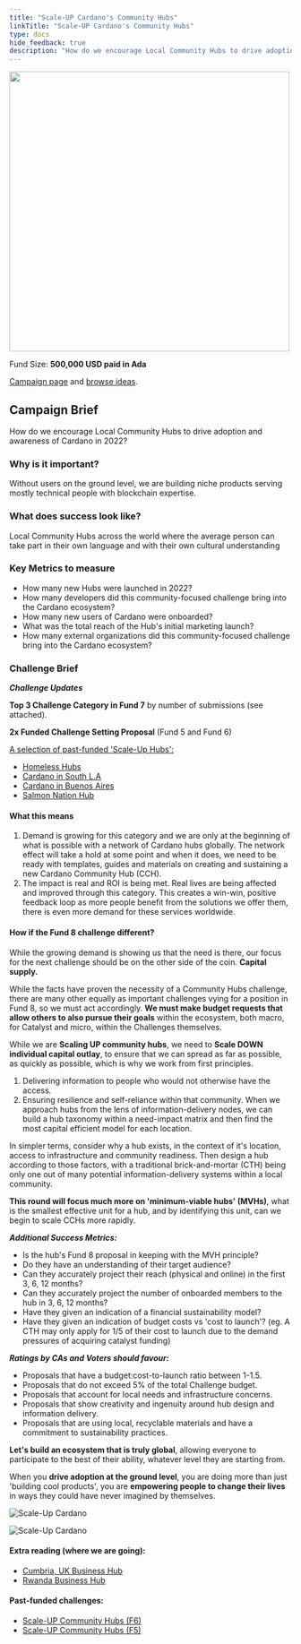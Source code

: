```yaml
---
title: "Scale-UP Cardano's Community Hubs"
linkTitle: "Scale-UP Cardano's Community Hubs"
type: docs
hide_feedback: true
description: "How do we encourage Local Community Hubs to drive adoption and awareness of Cardano in 2022?"
---
```

<img src="https://cardano.ideascale.com/community-library/accounts/93/936143/Public/07-Scale-UP-Cardanos-Community-Hubs-f2a538.png" style="width:500px;height500px">

Fund Size: **500,000 USD paid in Ada**

[Campaign page](https://cardano.ideascale.com/c/idea/381022) and [browse ideas](https://cardano.ideascale.com/c/campaigns/26439/stage/all/ideas/unspecified).

## Campaign Brief

How do we encourage Local Community Hubs to drive adoption and awareness of Cardano in 2022?

### Why is it important?

Without users on the ground level, we are building niche products serving mostly technical people with blockchain expertise.

### What does success look like?

Local Community Hubs across the world where the average person can take part in their own language and with their own cultural understanding

### Key Metrics to measure

- How many new Hubs were launched in 2022?
- How many developers did this community-focused challenge bring into the Cardano ecosystem?
- How many new users of Cardano were onboarded?
- What was the total reach of the Hub's initial marketing launch?
- How many external organizations did this community-focused challenge bring into the Cardano ecosystem?

### Challenge Brief

***Challenge Updates***

**Top 3 Challenge Category in Fund 7** by number of submissions (see attached).

**2x Funded Challenge Setting Proposal** (Fund 5 and Fund 6)

<u>A selection of past-funded 'Scale-Up Hubs':</u>

- [Homeless Hubs](https://cardano.ideascale.com/a/dtd/367891-48088)
- [Cardano in South L.A](https://cardano.ideascale.com/a/dtd/367936-48088)
- [Cardano in Buenos Aires](https://cardano.ideascale.com/a/dtd/367293-48088)
- [Salmon Nation Hub](https://cardano.ideascale.com/a/dtd/368369-48088)

#### What this means

1. Demand is growing for this category and we are only at the beginning of what is possible with a network of Cardano hubs globally. The network effect will take a hold at some point and when it does, we need to be ready with templates, guides and materials on creating and sustaining a new Cardano Community Hub (CCH).
2. The impact is real and ROI is being met. Real lives are being affected and improved through this category. This creates a win-win, positive feedback loop as more people benefit from the solutions we offer them, there is even more demand for these services worldwide.

#### How if the Fund 8 challenge different?

While the growing demand is showing us that the need is there, our focus for the next challenge should be on the other side of the coin. **Capital supply.**

While the facts have proven the necessity of a Community Hubs challenge, there are many other equally as important challenges vying for a position in Fund 8, so we must act accordingly. **We must make budget requests that allow others to also pursue their goals** within the ecosystem, both macro, for Catalyst and micro, within the Challenges themselves.

While we are **Scaling UP community hubs**, we need to **Scale DOWN individual capital outlay**, to ensure that we can spread as far as possible, as quickly as possible, which is why we work from first principles.

1. Delivering information to people who would not otherwise have the access.
2. Ensuring resilience and self-reliance within that community.
When we approach hubs from the lens of information-delivery nodes, we can build a hub taxonomy within a need-impact matrix and then find the most capital efficient model for each location.

In simpler terms, consider why a hub exists, in the context of it's location, access to infrastructure and community readiness. Then design a hub according to those factors, with a traditional brick-and-mortar (CTH) being only one out of many potential information-delivery systems within a local community.

**This round will focus much more on 'minimum-viable hubs' (MVHs)**, what is the smallest effective unit for a hub, and by identifying this unit, can we begin to scale CCHs more rapidly.

***Additional Success Metrics:***

- Is the hub's Fund 8 proposal in keeping with the MVH principle?
- Do they have an understanding of their target audience?
- Can they accurately project their reach (physical and online) in the first 3, 6, 12 months?
- Can they accurately project the number of onboarded members to the hub in 3, 6, 12 months?
- Have they given an indication of a financial sustainability model?
- Have they given an indication of budget costs vs 'cost to launch'? (eg. A CTH may only apply for 1/5 of their cost to launch due to the demand pressures of acquiring catalyst funding)

***Ratings by CAs and Voters should favour:***

- Proposals that have a budget:cost-to-launch ratio between 1-1.5.
- Proposals that do not exceed 5% of the total Challenge budget.
- Proposals that account for local needs and infrastructure concerns.
- Proposals that show creativity and ingenuity around hub design and information delivery.
- Proposals that are using local, recyclable materials and have a commitment to sustainability practices.

**Let's build an ecosystem that is truly global**, allowing everyone to participate to the best of their ability, whatever level they are starting from.

When you **drive adoption at the ground level**, you are doing more than just 'building cool products', you are **empowering people to change their lives** in ways they could have never imagined by themselves.

![Scale-Up Cardano](https://i.imgur.com/bZQvrLI.jpeg)

![Scale-Up Cardano](https://i.imgur.com/MWddZex.gif)

#### Extra reading (where we are going):

- [Cumbria, UK Business Hub](https://www.gov.uk/government/news/sellafield-invests-26m-to-create-cumbria-business-hub)
- [Rwanda Business Hub](https://techcrunch.com/2021/12/03/norrsken-foundations-hub-opens-in-rwanda-to-house-1000-entrepreneurs-by-next-year)

#### Past-funded challenges:

- [Scale-UP Community Hubs (F6)](https://cardano.ideascale.com/a/dtd/Scale-UP-Cardano-s-Community-Hubs/369413-48088)
- [Scale-UP Community Hubs (F5)](https://cardano.ideascale.com/a/dtd/Scale-UP-Cardano-s-Community-Hubs/352534-48088)

